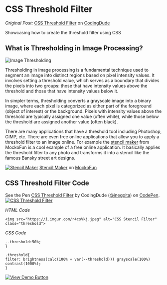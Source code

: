 # CSS Threshold Filter

*Original Post:* [CSS Threshold Filter](https://www.coding-dude.com/wp/css/css-threshold-filter/) on [CodingDude](https://www.coding-dude.com/wp/)

Showcasing how to create the threshold filter using CSS

## What is Thresholding in Image Processing?

![Image Thresholding](https://www.coding-dude.com/wp/wp-content/uploads/2023/08/image-thresholding.gif)

Thresholding in image processing is a fundamental technique used to segment an image into distinct regions based on pixel intensity values. It involves setting a threshold value, which serves as a boundary that divides the pixels into two groups: those that have intensity values above the threshold and those that have intensity values below it.

In simpler terms, thresholding converts a grayscale image into a binary image, where each pixel is categorized as either part of the foreground (object of interest) or the background. Pixels with intensity values above the threshold are typically assigned one value (often white), while those below the threshold are assigned another value (often black).

There are many applications that have a threshold tool including Photoshop, GIMP, etc. There are even free online applications that allow you to apply a threshold filter to an image online. For example the [stencil maker](https://www.mockofun.com/template/stencil-maker-from-photo/) from MockoFun is a cool example of a free online application. It basically applies the threshold filter to any photo and transforms it into a stencil like the famous Bansky street art designs.

[![Stencil Maker](https://www.coding-dude.com/wp/wp-content/uploads/2023/08/image-to-stencil1.jpg)](https://www.mockofun.com/template/stencil-maker-from-photo/)
[Stencil Maker](https://www.mockofun.com/template/stencil-maker-from-photo/) on [MockoFun](https://www.mockofun.com/)

## CSS Threshold Filter Code

<span>See the Pen <a href="https://codepen.io/inegoita/pen/gOQVWGK">
  CSS Threshold Filter</a> by CodingDude (<a href="https://codepen.io/inegoita">@inegoita</a>)
  on <a href="https://codepen.io">CodePen</a>.</span>
[![CSS Threshold Filter](https://www.coding-dude.com/wp/wp-content/uploads/2023/08/css-threshold-filter.jpg)](https://codepen.io/inegoita/pen/gOQVWGK)

*HTML Code*

```<img src="https://i.imgur.com/r4csVkj.jpeg" alt="CSS Stencil Filter" class="threshold">```

*CSS Code*

```:root{
--threshold:50%;
}

.threshold{
filter: brightness(calc(100% + var(--threshold))) grayscale(100%) contrast(1000%);
}
```

[![View Demo Button]][View Demo]


<!-------------->
[View Demo Button]: https://img.shields.io/badge/VIEW%20DEMO-2AaB42
[View Demo]: https://codingdudecom.github.io/css-threshold-filter/docs/
